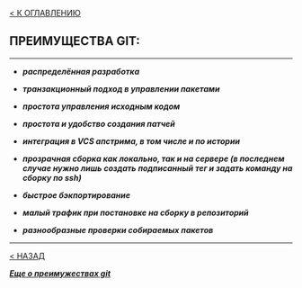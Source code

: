 [< К ОГЛАВЛЕНИЮ](readme.md)
## **ПРЕИМУЩЕСТВА GIT:**
---
+ ***распределённая разработка*** 

+ ***транзакционный подход в управлении пакетами***

+ ***простота управления исходным кодом***

+ ***простота и удобство создания патчей***

+ ***интеграция в VCS апстрима, в том числе и по истории***

+ ***прозрачная сборка как локально, так и на сервере (в последнем случае нужно лишь создать подписанный тег и задать команду на сборку по ssh)***

+ ***быстрое бэкпортирование***

+ ***малый трафик при постановке на сборку в репозиторий***

+ ***разнообразные проверки собираемых пакетов***

---
[< НАЗАД](pull.md)

***[Еще о преимужествах git](https://habr.com/ru/post/104198/)***


